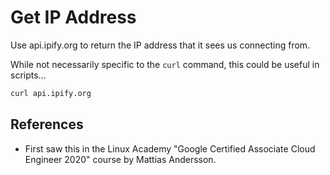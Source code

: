 # Get IP Address

Use api.ipify.org to return the IP address that it sees us connecting from.

While not necessarily specific to the `curl` command, this could be useful in scripts...

```bash
curl api.ipify.org
```

## References

- First saw this in the Linux Academy "Google Certified Associate Cloud Engineer 2020" course by Mattias Andersson.
